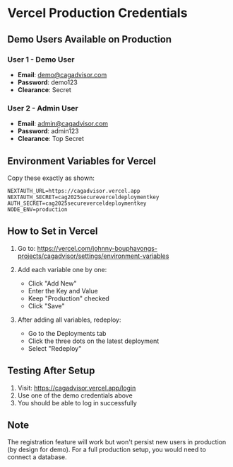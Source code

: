 # Vercel Production Credentials

## Demo Users Available on Production

### User 1 - Demo User
- **Email**: demo@cagadvisor.com
- **Password**: demo123
- **Clearance**: Secret

### User 2 - Admin User
- **Email**: admin@cagadvisor.com
- **Password**: admin123
- **Clearance**: Top Secret

## Environment Variables for Vercel

Copy these exactly as shown:

```
NEXTAUTH_URL=https://cagadvisor.vercel.app
NEXTAUTH_SECRET=cag2025secureverceldeploymentkey
AUTH_SECRET=cag2025secureverceldeploymentkey
NODE_ENV=production
```

## How to Set in Vercel

1. Go to: https://vercel.com/johnny-bouphavongs-projects/cagadvisor/settings/environment-variables

2. Add each variable one by one:
   - Click "Add New"
   - Enter the Key and Value
   - Keep "Production" checked
   - Click "Save"

3. After adding all variables, redeploy:
   - Go to the Deployments tab
   - Click the three dots on the latest deployment
   - Select "Redeploy"

## Testing After Setup

1. Visit: https://cagadvisor.vercel.app/login
2. Use one of the demo credentials above
3. You should be able to log in successfully

## Note

The registration feature will work but won't persist new users in production (by design for demo).
For a full production setup, you would need to connect a database.